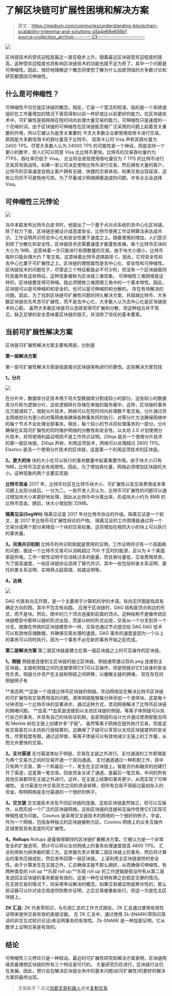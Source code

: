 # 了解区块链可扩展性困境和解决方案

> 原文：<https://medium.com/coinmonks/understanding-blockchain-scalability-trilemma-and-solutions-a5a4e68e656b?source=collection_archive---------23----------------------->

![](img/335d65652bd905cff0e2267899065505.png)

区块链技术的受欢迎程度最近一直在稳步上升。随着最近区块链受欢迎程度的提高，这种受欢迎程度也将影响区块链技术的功能也就不足为奇了。其中一个问题是可伸缩性。因此，很好地理解这个概念将使您了解为什么加密领域的大多数讨论和研究都围绕可伸缩性。

## 什么是可伸缩性？

可伸缩性不仅仅是区块链的概念。相反，它是一个宽泛的短语，指的是一个系统或组织在工作量增加的情况下表现得和以前一样好或比以前更好的能力。在区块链技术中，可扩展性是指网络在短时间内处理大量交易的能力。可伸缩性只是速度的一个花哨的词。由于区块链的可伸缩性在区块链能否被广泛采用的问题上起着至关重要的作用，所以它被认为是至关重要的
今天大多数企业都使用信用卡进行交易。原因是大多数信用卡的吞吐量高于比特币。
信用卡公司 Visa 声称其吞吐量为 2400 TPS。尽管大多数人认为 24000 TPS 的可能性是一个神话，而是坚持一个更小的数字，但人们可以同意 Visa 比比特币更快。比特币的交易吞吐量约为 7TPS，吞吐率仍低于 Visa。
企业将会发现使用吞吐量仅为 7 TPS 的比特币进行交易具有挑战性。如果一家公司决定使用比特币进行交易，然后拥有大量的客户，比特币的交易速度会阻止客户拥有无缝、快捷的交易体验。如果交易出现延误，这些公司将不可避免地亏损。为了尽量减少网络拥塞造成的问题，许多企业会选择 Visa。

## 可伸缩性三元悖论

![](img/fc41f3e2f8e06e8a95cf47d1adc6cb87.png)

当中本聪发布比特币白皮书时，他提出了一个基于点对点系统的去中心化区块链。除了权力下放，区块链还被设计成高度安全。比特币使用工作证明算法来达成共识，工作证明共识将去中心化和安全性置于速度之上。随着使用的增加，人们意识到除了分散化和安全性，区块链技术还需要速度才能蓬勃发展。每个比特币区块的大小为 1MB，这意味着一次只能进行有限数量的交易。由于块大小很小，比特币每秒只能处理大约 7 笔交易。这意味着比特币选择路径 C，因此，它将安全性和去中心化置于可扩展性之上。区块链的理想属性是去中心化、安全性和可伸缩性。区块链技术的问题在于，尽管这三个特征都是必不可少的，但没有一个区块链能同时具备所有这些特征。这种现象被称为区块链三难现象。
可伸缩性三难困境是这样的，区块链要变得可伸缩，就必须牺牲三难困境三角中的一个基本特性。因此，区块链可以是可伸缩的和安全的，也可以是可伸缩的和分散的。
存在有待解决的问题。因此，为了找到区块链可扩展性问题的持久解决方案，并超越比特币，大多数区块链优先考虑可扩展性，而不是去中心化，大多数人认为去中心化是区块链技术的心脏。
虽然大多数区块链可以选择变得可扩展和分散，但这种组合并不常见。缺乏足够的安全意味着区块链的毁灭，并消除了信任的基本要素。

## 当前可扩展性解决方案

区块链可扩展性解决方案主要有两层，分别是

**第一层解决方案**

第一层可扩展性解决方案是指直接对区块链架构进行的更改。这些解决方案包括

**1。分片**

![](img/69e0c04c3e00432b98e9ba34c6e449a0.png)

在分片中，数据库分区技术用于将大型数据库分割成较小的部分，这些较小的数据库分片称为逻辑分片。这些逻辑碎片存储在单独的服务器中，这样，区块链的事务压力就减轻了。借助分片技术，网络可以在短时间内处理数千笔交易。分片通过将主网络划分为更小的对等网络来确保各种事务同时执行。对等分片方法确保网络中的每个节点不会处理全部事务。相反，每个较小的节点将处理事务的一部分。分片确保在实现可扩展性的同时维护网络的分散性和安全性。以太坊 2.0 计划使用分片技术，并将使用利益证明而不是工作共识证明。Zilliqa 是另一个使用分片技术的第一层区块链。Zilliqa 声称，利用这项技术，网络可以处理超过 2600 TPS。Elastico 是另一个使用分片技术的区块链。这是第一个利用这项技术的区块链。

**2。更大的块**
块的大小在可以执行的事务数量中起着重要作用。由于块大小只有 1MB，比特币注定会有局限性。因此，为了增加吞吐量，网络必须增加区块链的大小。这种现象的两个主要实现是:

**比特币现金**
2017 年，比特币社区在比特币块大小、可扩展性以及交易费用成本等问题上出现分歧后，一分为二。一些开发人员认为，比特币可扩展性的问题可以通过增加块大小来更好地处理，因此从比特币中分离出来，形成块大小约为 8MB 的比特币现金。随后，块大小增加到 32MB。

**隔离见证(SegWit)**
隔离见证是 2017 年对比特币协议的升级。隔离见证是一个软叉，是 2017 年比特币可扩展性辩论的产物。
隔离见证的工作原理是通过将一个交易分成两个部分来降低一个块的交易权重。这将增加在相同大小的块上可以执行的事务量。

**3。另类共识机制**
比特币的共识机制就是管用的证明。工作证明共识有一个高能耗的问题，据说一个比特币交易可以消耗超过 700 千瓦时的能源，足以为 4 个美国家庭供电。工作一致性证明不仅消耗过多的能量，而且吞吐量低，交易费用昂贵。为了提高速度，一些区块链协议选择了替代共识，其中一些包括利害关系证明、委托利害关系证明、实用拜占庭容错、权威证明等。

**4。达格**

![](img/de9e25a501f3227003893919c00dd25b.png)

DAG 代表有向无环图，是一个主要用于计算机科学的术语。有向无环图是指具有确定方向的图，其中不包含有向圆。
应用于区块链时，DAG 结构是顶点和边的形式，而不是块。然后，图中的几个顶点连接到前面的顶点。这种结构不是像传统区块链模型中那样以链的形式出现，而是以树的形式出现，交易从一个分支到另一个分支。就像在传统的区块链模型中一样，交易也通过节点提交给 DAG
DAG 技术可以有效地存储数据，并确保交易处理的速度。DAG 事务的速度是因为一个以上的事务可以同时执行，因为一个事务不必在新的事务开始之前完成。

**第二层解决方案**
第二层区块链是建立在第一层区块链之上的可互操作的区块链。

**1。侧链**
侧链是连接到主区块链的独立区块链。侧链通常通过双向 peg 连接到主区块链。主链和侧链之间的连接使得它们可以互操作，但是侧链对它们自身的安全性负责。侧链允许资产在主链和侧链之间转移，以缓解主链的拥堵。
现在存在的侧链例子有

**液态网:**这是一个连接比特币区块链的侧链。灵动网络旨在解决比特币区块链的可扩展性和交易费用高的问题。液体侧链能够每分钟添加一个液体块，这是每十分钟添加一个比特币块的显著进步。通过这种方式，灵动网络解决了比特币区块链的拥堵问题。
**血浆:**血浆是连接到以太坊区块链的侧链。等离子体侧链可以执行自己的事务，并具有自己的块验证机制。血浆侧链的设计允许通过使用智能合同和 Merkle 树在主链上创建许多“子链”。
虽然等离子网络在链外执行交易，但是这些交易是在以太坊执行层结算的。这确保了子链可以享受以太坊区块链提供的安全性，尽管程度有限。通过这样做，等离子体链可以有效地减少主链上的工作量，从而允许更快的交易。

**2。支付渠道**
支付渠道类似于侧链，交易在主链之外进行。支付通道的工作原理是为两个交易方之间的交易开通一个双向通道。
支付通道通过一种机制工作，其中只有两个交易，第一个和最后一个，发生在主区块链上。智能合约和融资的创建打开了渠道，这是第一笔交易。回收资金关闭了通道，是最后一笔交易。中间的所有其他交易都将在主链之外进行。这样，在主链上结算的事务更少，从而实现了可伸缩性。
支付渠道允许交易双方之间的资金转移，但所有交易不得超过最初存入的资金。照明网络是支付渠道的一个很好的例子。

**3。交叉链**
交叉链技术涉及不同区块链的连接。这些区块链虽然独立，但可以互操作，从而形成一个广泛的区块链网络。这些区块链的连接和互操作性使它们实现可伸缩性成为可能。
Cosmos 是采用交叉链技术的网络的一个很好的例子。宇宙，作为一个网络，包括各种独立的区块链被称为区。Cosmos 网络上的众多互操作区域使其具有高度的可扩展性。

**4。Rollups**
Rollups 是最值得期待的区块链扩展解决方案。它被认为是一个非常安全的扩展选项，预计可以将以太坊网络上的事务处理速度提高 4800 TPS。
汇总利用称为排序器的第三方。定序器负责计算第二层区块链上的事务，然后将计算出的事务压缩成批，然后发布回第一层区块链。
上滚利用主区块链提供的安全性。由于计算发生在主链之外，汇总确保主链不那么拥挤，从而确保可伸缩性。有两种类型的 roll up
**乐观 roll up:**乐观 roll up 的工作逻辑是假设所有从第二层发送回主区块链的事务都是有效的。这是一种在证明有罪之前假定无罪的情况。
在无效交易的情况下，则采用争议解决的概念。如果交易被证明是欺诈性的，那么验证器可以针对该交易提供防欺诈证明，之后交易被重新执行，但这一次是在主区块链上。

**ZK 汇总:** ZK 代表零知识，与乐观汇总的工作方式相反。ZK 汇总通过使用有效性证明来提供交易有效的直接证据。
在 ZK 汇总中，通过使用 Zk-SNARK(零知识简洁的非交互式知识论证)来证明事务的有效性。Zk-SNARK 是一种加密证明，它从数学上证明交易是有效的。

## 结论

可伸缩性三元悖论只是一种假设。最近的可扩展性研究和解决方案表明，区块链网络具备理想区块链的所有三个特征是可行的。
大量研究仍在进行，区块链行业仍在发展。因此，预计旨在解决区块链业务中的基本问题(如可扩展性)的更好的解决方案将最终出现。

> 交易新手？试试[加密交易机器人](/coinmonks/crypto-trading-bot-c2ffce8acb2a)或者[复制交易](/coinmonks/top-10-crypto-copy-trading-platforms-for-beginners-d0c37c7d698c)